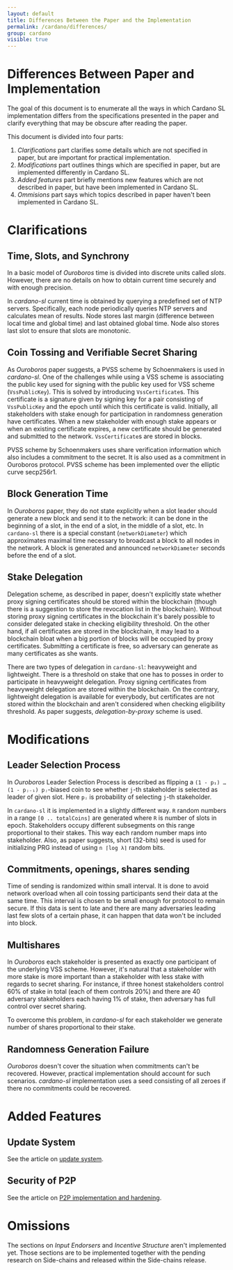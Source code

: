 ```yaml
---
layout: default
title: Differences Between the Paper and the Implementation
permalink: /cardano/differences/
group: cardano
visible: true
---
```

[//]: # (Reviewed at 86f679863c67c2aaf23c37cf2c23b9101fd1c77d)

# Differences Between Paper and Implementation

The goal of this document is to enumerate all the ways in which
Cardano SL implementation differs from the specifications presented in
the paper and clarify everything that may be obscure after reading the
paper.

This document is divided into four parts:
 1. *Clarifications* part clarifies some details which are not
    specified in paper, but are important for practical implementation.
 2. *Modifications* part outlines things which are specified in
    paper, but are implemented differently in Cardano SL.
 3. *Added features* part briefly mentions new features which are not
    described in paper, but have been implemented in Cardano SL.
 4. *Ommisions* part says which topics described in paper haven't
    been implemented in Cardano SL.

# Clarifications

## Time, Slots, and Synchrony

In a basic model of *Ouroboros* time is divided into discrete units
called *slots*. However, there are no details on how to obtain current
time securely and with enough precision.

In *cardano-sl* current time is obtained by querying a predefined set
of NTP servers. Specifically, each node periodically queries NTP
servers and calculates mean of results. Node stores last margin
(difference between local time and global time) and last obtained
global time. Node also stores last slot to ensure that slots are
monotonic.

## Coin Tossing and Verifiable Secret Sharing

As *Ouroboros* paper suggests, a PVSS scheme by Schoenmakers is used in
*cardano-sl*. One of the challenges while using a VSS scheme is associating
the public key used for signing with the public key used for VSS scheme
(`VssPublicKey`). This is solved by introducing
`VssCertificate`s. This certificate is a signature given by signing
key for a pair consisting of `VssPublicKey` and the epoch until which this
certificate is valid. Initially, all stakeholders with stake enough
for participation in randomness generation have certificates. When a new
stakeholder with enough stake appears or when an existing certificate
expires, a new certificate should be generated and submitted to the
network. `VssCertificate`s are stored in blocks.

PVSS scheme by Schoenmakers uses share verification information which
also includes a commitment to the secret. It is also used as a
commitment in Ouroboros protocol. PVSS scheme has been implemented
over the elliptic curve secp256r1.

## Block Generation Time

In *Ouroboros* paper, they do not state explicitly when a slot leader
should generate a new block and send it to the network: it can be done
in the beginning of a slot, in the end of a slot, in the middle of a slot,
etc. In `cardano-sl` there is a special constant (`networkDiameter`)
which approximates maximal time necessary to broadcast a block to all
nodes in the network. A block is generated and announced
`networkDiameter` seconds before the end of a slot.

## Stake Delegation

Delegation scheme, as described in paper, doesn't explicitly state
whether proxy signing certificates should be stored within the blockchain
(though there is a suggestion to store the revocation list in the blockchain).
Without storing proxy signing certificates in the blockchain
it's barely possible to consider delegated stake in checking
eligibility threshold. On the other hand, if all certificates are
stored in the blockchain, it may lead to a blockchain bloat when a big portion
of blocks will be occupied by proxy certificates. Submitting a
certificate is free, so adversary can generate as many certificates as
she wants.

There are two types of delegation in `cardano-sl`: heavyweight and
lightweight. There is a threshold on stake that one has to posses in
order to participate in heavyweight delegation. Proxy signing
certificates from heavyweight delegation are stored within the
blockchain. On the contrary, lightweight delegation is available for
everybody, but certificates are not stored within the blockchain and
aren't considered when checking eligibility threshold. As paper
suggests, *delegation-by-proxy* scheme is used.

# Modifications

## Leader Selection Process

In *Ouroboros* Leader Selection Process is described as flipping
a `(1 - p₁) … (1 - pⱼ₋₁) pⱼ`-biased coin to see whether `j`-th
stakeholder is selected as leader of given slot. Here `pⱼ` is
probability of selecting `j`-th stakeholder.

In `cardano-sl` it is implemented in a slightly different way. `R`
random numbers in a range `[0 .. totalCoins]` are generated where `R`
is number of slots in epoch. Stakeholders occupy different subsegments
on this range proportional to their stakes. This way each random
number maps into stakeholder.  Also, as paper suggests, short
(32-bits) seed is used for initializing PRG instead of using `n ⌈log
λ⌉` random bits.

## Commitments, openings, shares sending

Time of sending is randomized within small interval. It is done to
avoid network overload when all coin tossing participants send their
data at the same time. This interval is chosen to be small enough for
protocol to remain secure. If this data is sent to late and there are
many adversaries leading last few slots of a certain phase, it can
happen that data won't be included into block.

## Multishares

In *Ouroboros* each stakeholder is presented as exactly one
participant of the underlying VSS scheme. However, it's natural that
a stakeholder with more stake is more important than a stakeholder with
less stake with regards to secret sharing. For instance, if three
honest stakeholders control 60% of stake in total (each of them
controls 20%) and there are 40 adversary stakeholders each having 1%
of stake, then adversary has full control over secret sharing.

To overcome this problem, in *cardano-sl* for each stakeholder we
generate number of shares proportional to their stake.


## Randomness Generation Failure

*Ouroboros* doesn't cover the situation when commitments can't be
recovered. However, practical implementation should account for such
scenarios. *cardano-sl* implementation uses a seed consisting of all
zeroes if there no commitments could be recovered.

# Added Features

## Update System

See the article on [update system](/cardano/update-mechanism/).

## Security of P2P

See the article on [P2P implementation and hardening](/protocols/p2p/).

# Omissions

The sections on _Input Endorsers_ and _Incentive Structure_ aren't
implemented yet. Those sections are to be implemented together with
the pending research on Side-chains and released within the Side-chains release.
